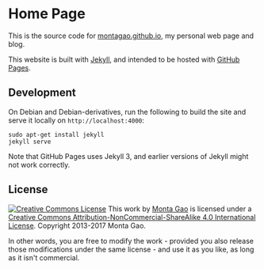 Home Page
=========

This is the source code for [montagao.github.io](http://montagao.github.io/), my personal web page and blog.

This website is built with [Jekyll](http://jekyllrb.com/), and intended to be hosted with [GitHub Pages](https://pages.github.com/).

Development
-----------

On Debian and Debian-derivatives, run the following to build the site and serve it locally on `http://localhost:4000`:

    sudo apt-get install jekyll
    jekyll serve

Note that GitHub Pages uses Jekyll 3, and earlier versions of Jekyll might not work correctly.

License
-------

<div class="license">
	<a rel="license" href="http://creativecommons.org/licenses/by-nc-sa/4.0/"><img alt="Creative Commons License" style="border-width:0" src="https://i.creativecommons.org/l/by-nc-sa/4.0/80x15.png" /></a> This work by <a xmlns:cc="http://creativecommons.org/ns#" href="https://uberi.github.io/" property="cc:attributionName" rel="cc:attributionURL">Monta Gao</a> is licensed under a <a rel="license" href="http://creativecommons.org/licenses/by-nc-sa/4.0/">Creative Commons Attribution-NonCommercial-ShareAlike 4.0 International License</a>.
	Copyright 2013-2017 Monta Gao.
</div>

In other words, you are free to modify the work - provided you also release those modifications under the same license - and use it as you like, as long as it isn't commercial.
